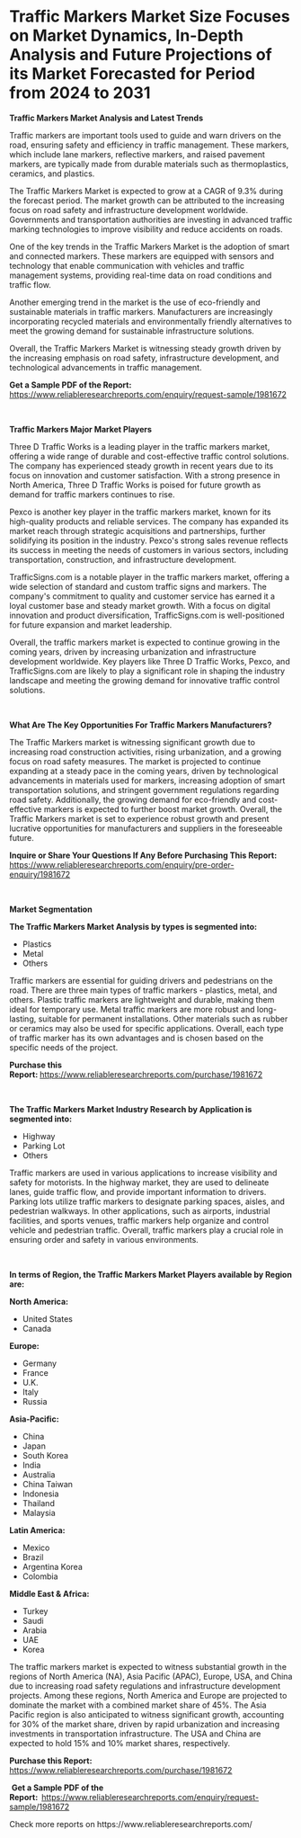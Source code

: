 <p><h1>Traffic Markers Market Size Focuses on Market Dynamics, In-Depth Analysis and Future Projections of its Market Forecasted for Period from 2024 to 2031</h1></p><p><strong>Traffic Markers Market Analysis and Latest Trends</strong></p>
<p><p>Traffic markers are important tools used to guide and warn drivers on the road, ensuring safety and efficiency in traffic management. These markers, which include lane markers, reflective markers, and raised pavement markers, are typically made from durable materials such as thermoplastics, ceramics, and plastics.</p><p>The Traffic Markers Market is expected to grow at a CAGR of 9.3% during the forecast period. The market growth can be attributed to the increasing focus on road safety and infrastructure development worldwide. Governments and transportation authorities are investing in advanced traffic marking technologies to improve visibility and reduce accidents on roads.</p><p>One of the key trends in the Traffic Markers Market is the adoption of smart and connected markers. These markers are equipped with sensors and technology that enable communication with vehicles and traffic management systems, providing real-time data on road conditions and traffic flow.</p><p>Another emerging trend in the market is the use of eco-friendly and sustainable materials in traffic markers. Manufacturers are increasingly incorporating recycled materials and environmentally friendly alternatives to meet the growing demand for sustainable infrastructure solutions.</p><p>Overall, the Traffic Markers Market is witnessing steady growth driven by the increasing emphasis on road safety, infrastructure development, and technological advancements in traffic management.</p></p>
<p><strong>Get a Sample PDF of the Report:&nbsp;</strong> <a href="https://www.reliableresearchreports.com/enquiry/request-sample/1981672">https://www.reliableresearchreports.com/enquiry/request-sample/1981672</a></p>
<p>&nbsp;</p>
<p><strong>Traffic Markers Major Market Players</strong></p>
<p><p>Three D Traffic Works is a leading player in the traffic markers market, offering a wide range of durable and cost-effective traffic control solutions. The company has experienced steady growth in recent years due to its focus on innovation and customer satisfaction. With a strong presence in North America, Three D Traffic Works is poised for future growth as demand for traffic markers continues to rise.</p><p>Pexco is another key player in the traffic markers market, known for its high-quality products and reliable services. The company has expanded its market reach through strategic acquisitions and partnerships, further solidifying its position in the industry. Pexco's strong sales revenue reflects its success in meeting the needs of customers in various sectors, including transportation, construction, and infrastructure development.</p><p>TrafficSigns.com is a notable player in the traffic markers market, offering a wide selection of standard and custom traffic signs and markers. The company's commitment to quality and customer service has earned it a loyal customer base and steady market growth. With a focus on digital innovation and product diversification, TrafficSigns.com is well-positioned for future expansion and market leadership.</p><p>Overall, the traffic markers market is expected to continue growing in the coming years, driven by increasing urbanization and infrastructure development worldwide. Key players like Three D Traffic Works, Pexco, and TrafficSigns.com are likely to play a significant role in shaping the industry landscape and meeting the growing demand for innovative traffic control solutions.</p></p>
<p>&nbsp;</p>
<p><strong>What Are The Key Opportunities For Traffic Markers Manufacturers?</strong></p>
<p><p>The Traffic Markers market is witnessing significant growth due to increasing road construction activities, rising urbanization, and a growing focus on road safety measures. The market is projected to continue expanding at a steady pace in the coming years, driven by technological advancements in materials used for markers, increasing adoption of smart transportation solutions, and stringent government regulations regarding road safety. Additionally, the growing demand for eco-friendly and cost-effective markers is expected to further boost market growth. Overall, the Traffic Markers market is set to experience robust growth and present lucrative opportunities for manufacturers and suppliers in the foreseeable future.</p></p>
<p><strong>Inquire or Share Your Questions If Any Before Purchasing This Report:</strong> <a href="https://www.reliableresearchreports.com/enquiry/pre-order-enquiry/1981672">https://www.reliableresearchreports.com/enquiry/pre-order-enquiry/1981672</a></p>
<p>&nbsp;</p>
<p><strong>Market Segmentation</strong></p>
<p><strong>The Traffic Markers Market Analysis by types is segmented into:</strong></p>
<p><ul><li>Plastics</li><li>Metal</li><li>Others</li></ul></p>
<p><p>Traffic markers are essential for guiding drivers and pedestrians on the road. There are three main types of traffic markers - plastics, metal, and others. Plastic traffic markers are lightweight and durable, making them ideal for temporary use. Metal traffic markers are more robust and long-lasting, suitable for permanent installations. Other materials such as rubber or ceramics may also be used for specific applications. Overall, each type of traffic marker has its own advantages and is chosen based on the specific needs of the project.</p></p>
<p><strong>Purchase this Report:&nbsp;</strong><a href="https://www.reliableresearchreports.com/purchase/1981672">https://www.reliableresearchreports.com/purchase/1981672</a></p>
<p>&nbsp;</p>
<p><strong>The Traffic Markers Market Industry Research by Application is segmented into:</strong></p>
<p><ul><li>Highway</li><li>Parking Lot</li><li>Others</li></ul></p>
<p><p>Traffic markers are used in various applications to increase visibility and safety for motorists. In the highway market, they are used to delineate lanes, guide traffic flow, and provide important information to drivers. Parking lots utilize traffic markers to designate parking spaces, aisles, and pedestrian walkways. In other applications, such as airports, industrial facilities, and sports venues, traffic markers help organize and control vehicle and pedestrian traffic. Overall, traffic markers play a crucial role in ensuring order and safety in various environments.</p></p>
<p>&nbsp;</p>
<p><strong>In terms of Region, the Traffic Markers Market Players available by Region are:</strong></p>
<p>
    <p> <strong> North America: </strong>
        <ul>
            <li>United States</li>
            <li>Canada</li>
        </ul>
        </p> 
    <p> <strong> Europe: </strong>
        <ul>
            <li>Germany</li>
            <li>France</li>
            <li>U.K.</li>
            <li>Italy</li>
            <li>Russia</li>
        </ul>
        </p> 
    <p> <strong> Asia-Pacific: </strong>
        <ul>
            <li>China</li>
            <li>Japan</li>
            <li>South Korea</li>
            <li>India</li>
            <li>Australia</li>
            <li>China Taiwan</li>
            <li>Indonesia</li>
            <li>Thailand</li>
            <li>Malaysia</li>
        </ul>
        </p> 
    <p> <strong> Latin America: </strong>
        <ul>
            <li>Mexico</li>
            <li>Brazil</li>
            <li>Argentina Korea</li>
            <li>Colombia</li>
        </ul>
        </p> 
    <p> <strong> Middle East & Africa: </strong>
        <ul>
            <li>Turkey</li>
            <li>Saudi</li>
            <li>Arabia</li>
            <li>UAE</li>
            <li>Korea</li>
        </ul>
    </p>
    </p>
<p><p>The traffic markers market is expected to witness substantial growth in the regions of North America (NA), Asia Pacific (APAC), Europe, USA, and China due to increasing road safety regulations and infrastructure development projects. Among these regions, North America and Europe are projected to dominate the market with a combined market share of 45%. The Asia Pacific region is also anticipated to witness significant growth, accounting for 30% of the market share, driven by rapid urbanization and increasing investments in transportation infrastructure. The USA and China are expected to hold 15% and 10% market shares, respectively.</p></p>
<p><strong>Purchase this Report: </strong><a href="https://www.reliableresearchreports.com/purchase/1981672">https://www.reliableresearchreports.com/purchase/1981672</a></p>
<p>&nbsp;<strong>Get a Sample PDF of the Report:&nbsp;&nbsp;</strong><a href="https://www.reliableresearchreports.com/enquiry/request-sample/1981672">https://www.reliableresearchreports.com/enquiry/request-sample/1981672</a></p>
<p><strong></strong></p>
<p>Check more reports on https://www.reliableresearchreports.com/</p>